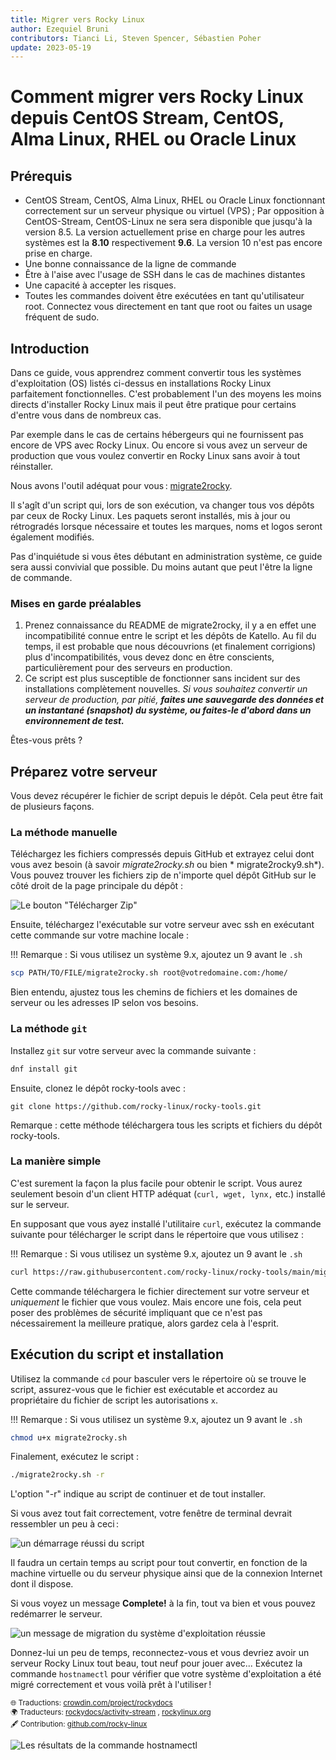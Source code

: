 ```yaml
---
title: Migrer vers Rocky Linux
author: Ezequiel Bruni
contributors: Tianci Li, Steven Spencer, Sébastien Poher
update: 2023-05-19
---
```


# Comment migrer vers Rocky Linux depuis CentOS Stream, CentOS, Alma Linux, RHEL ou Oracle Linux

## Prérequis

- CentOS Stream, CentOS, Alma Linux, RHEL ou Oracle Linux fonctionnant correctement sur un serveur physique ou virtuel (VPS) ; Par opposition à CentOS-Stream, CentOS-Linux ne sera sera disponible que jusqu'à la version 8.5. La version actuellement prise en charge pour les autres systèmes est la **8.10** respectivement **9.6**. La version 10 n'est pas encore prise en charge.
- Une bonne connaissance de la ligne de commande
- Être à l'aise avec l'usage de SSH dans le cas de machines distantes 
- Une capacité à accepter les risques.
- Toutes les commandes doivent être exécutées en tant qu'utilisateur root. Connectez vous directement en tant que root ou faites un usage fréquent de sudo.

## Introduction

Dans ce guide, vous apprendrez comment convertir tous les systèmes d'exploitation (OS) listés ci-dessus en installations Rocky Linux parfaitement fonctionnelles. C'est probablement l'un des moyens les moins directs d'installer Rocky Linux mais il peut être pratique pour certains d'entre vous dans de nombreux cas.

Par exemple dans le cas de certains hébergeurs qui ne fournissent pas encore de VPS avec Rocky Linux. Ou encore si vous avez un serveur de production que vous voulez convertir en Rocky Linux sans avoir à tout réinstaller.

Nous avons l'outil adéquat pour vous : [migrate2rocky](https://github.com/rocky-linux/rocky-tools/tree/main/migrate2rocky).

Il s'agît d'un script qui, lors de son exécution, va changer tous vos dépôts par ceux de Rocky Linux. Les paquets seront installés, mis à jour ou rétrogradés lorsque nécessaire et toutes les marques, noms et logos seront également modifiés.

Pas d'inquiétude si vous êtes débutant en administration système, ce guide sera aussi convivial que possible. Du moins autant que peut l'être la ligne de commande.

### Mises en garde préalables

1. Prenez connaissance du README de migrate2rocky, il y a en effet une incompatibilité connue entre le script et les dépôts de Katello. Au fil du temps, il est probable que nous découvrions (et finalement corrigions) plus d'incompatibilités, vous devez donc en être conscients, particulièrement pour des serveurs en production.
2. Ce script est plus susceptible de fonctionner sans incident sur des installations complètement nouvelles. _Si vous souhaitez convertir un serveur de production, par pitié, **faites une sauvegarde des données et un instantané (snapshot) du système, ou faites-le d'abord dans un environnement de test.**_

Êtes-vous prêts ?

## Préparez votre serveur

Vous devez récupérer le fichier de script depuis le dépôt. Cela peut être fait de plusieurs façons.

### La méthode manuelle

Téléchargez les fichiers compressés depuis GitHub et extrayez celui dont vous avez besoin (à savoir *migrate2rocky.sh* ou bien * migrate2rocky9.sh*). Vous pouvez trouver les fichiers zip de n'importe quel dépôt GitHub sur le côté droit de la page principale du dépôt :

![Le bouton "Télécharger Zip"](images/migrate2rocky-github-zip.png)

Ensuite, téléchargez l'exécutable sur votre serveur avec ssh en exécutant cette commande sur votre machine locale :

!!! Remarque : Si vous utilisez un système 9.x, ajoutez un 9 avant le `.sh`

```bash
scp PATH/TO/FILE/migrate2rocky.sh root@votredomaine.com:/home/
```

Bien entendu, ajustez tous les chemins de fichiers et les domaines de serveur ou les adresses IP selon vos besoins.

### La méthode `git`

Installez `git` sur votre serveur avec la commande suivante :

```bash
dnf install git
```

Ensuite, clonez le dépôt rocky-tools avec :

```git
git clone https://github.com/rocky-linux/rocky-tools.git
```

Remarque : cette méthode téléchargera tous les scripts et fichiers du dépôt rocky-tools.

### La manière simple

C'est surement la façon la plus facile pour obtenir le script. Vous aurez seulement besoin d'un client HTTP adéquat (`curl, wget, lynx,` etc.) installé sur le serveur.

En supposant que vous ayez installé l'utilitaire `curl`, exécutez la commande suivante pour télécharger le script dans le répertoire que vous utilisez :

!!! Remarque : Si vous utilisez un système 9.x, ajoutez un 9 avant le `.sh`

```bash
curl https://raw.githubusercontent.com/rocky-linux/rocky-tools/main/migrate2rocky/migrate2rocky.sh -o migrate2rocky.sh
```

Cette commande téléchargera le fichier directement sur votre serveur et *uniquement* le fichier que vous voulez. Mais encore une fois, cela peut poser des problèmes de sécurité impliquant que ce n'est pas nécessairement la meilleure pratique, alors gardez cela à l'esprit.

## Exécution du script et installation

Utilisez la commande `cd` pour basculer vers le répertoire où se trouve le script, assurez-vous que le fichier est exécutable et accordez au propriétaire du fichier de script les autorisations `x`.

!!! Remarque : Si vous utilisez un système 9.x, ajoutez un 9 avant le `.sh`

```bash
chmod u+x migrate2rocky.sh
```

Finalement, exécutez le script :

```bash
./migrate2rocky.sh -r
```

L'option "-r" indique au script de continuer et de tout installer.

Si vous avez tout fait correctement, votre fenêtre de terminal devrait ressembler un peu à ceci :

![un démarrage réussi du script](images/migrate2rocky-convert-01.png)

Il faudra un certain temps au script pour tout convertir, en fonction de la machine virtuelle ou du serveur physique ainsi que de la connexion Internet dont il dispose.

Si vous voyez un message **Complete!** à la fin, tout va bien et vous pouvez redémarrer le serveur.

![un message de migration du système d'exploitation réussie](images/migrate2rocky-convert-02.png)

Donnez-lui un peu de temps, reconnectez-vous et vous devriez avoir un serveur Rocky Linux tout beau, tout neuf pour jouer avec... Exécutez la commande `hostnamectl` pour vérifier que votre système d'exploitation a été migré correctement et vous voilà prêt à l'utiliser ! <small> <br/><br/> 🌐 Traductions: <a href="https://crowdin.com/project/rockydocs/de">crowdin.com/project/rockydocs</a> <br/> 🌍 Traducteurs: <a href="https://crowdin.com/project/rockydocs/activity-stream">rockydocs/activity-stream</a> , <a href="https://crowdin.com/project/rockylinuxorg/activity-stream">rockylinux.org</a> <br/> 🖋 Contribution: <a href="https://github.com/rocky-linux/documentation?tab=readme-ov-file#mattermost">github.com/rocky-linux</a> </small>

![Les résultats de la commande hostnamectl](images/migrate2rocky-convert-03.png)
